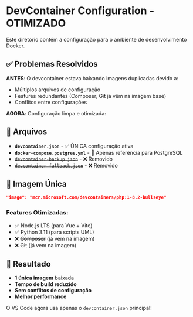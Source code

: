 # DevContainer Configuration - OTIMIZADO

Este diretório contém a configuração para o ambiente de desenvolvimento Docker.

## ✅ Problemas Resolvidos

**ANTES**: O devcontainer estava baixando imagens duplicadas devido a:

-   Múltiplos arquivos de configuração
-   Features redundantes (Composer, Git já vêm na imagem base)
-   Conflitos entre configurações

**AGORA**: Configuração limpa e otimizada:

## 📁 Arquivos

-   **`devcontainer.json`** - ✅ ÚNICA configuração ativa
-   **`docker-compose.postgres.yml`** - 📝 Apenas referência para PostgreSQL
-   ~~`devcontainer-backup.json`~~ - ❌ Removido
-   ~~`devcontainer-fallback.json`~~ - ❌ Removido

## 🎯 Imagem Única

```json
"image": "mcr.microsoft.com/devcontainers/php:1-8.2-bullseye"
```

### Features Otimizadas:

-   ✅ Node.js LTS (para Vue + Vite)
-   ✅ Python 3.11 (para scripts UML)
-   ❌ ~~Composer~~ (já vem na imagem)
-   ❌ ~~Git~~ (já vem na imagem)

## 🚀 Resultado

-   **1 única imagem** baixada
-   **Tempo de build reduzido**
-   **Sem conflitos de configuração**
-   **Melhor performance**

O VS Code agora usa apenas o `devcontainer.json` principal!
